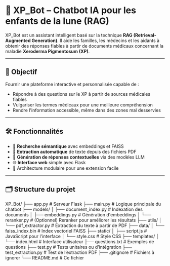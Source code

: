 # 🧠 XP_Bot – Chatbot IA pour les enfants de la lune (RAG)

XP_Bot est un assistant intelligent basé sur la technique **RAG (Retrieval-Augmented Generation)**. Il aide les familles, les médecins et les aidants à obtenir des réponses fiables à partir de documents médicaux concernant la maladie **Xeroderma Pigmentosum (XP)**.

---

## 🎯 Objectif

Fournir une plateforme interactive et personnalisée capable de :
- Répondre à des questions sur le XP à partir de sources médicales fiables
- Vulgariser les termes médicaux pour une meilleure compréhension
- Rendre l'information accessible, même dans des zones mal desservies

---

## 🛠️ Fonctionnalités

- 🔎 **Recherche sémantique** avec embeddings et FAISS
- 📄 **Extraction automatique** de texte depuis des fichiers PDF
- 💬 **Génération de réponses contextuelles** via des modèles LLM
- 🌐 **Interface web** simple avec Flask
- 🧠 Architecture modulaire pour une extension facile

---

## 🗂️ Structure du projet

XP_Bot/
├── app.py # Serveur Flask
├── main.py # Logique principale du chatbot
├── models/
│ ├── document_index.py # Indexation des documents
│ ├── embeddings.py # Génération d'embeddings
│ └── reranker.py # (Optionnel) Reranker pour améliorer les résultats
├── utils/
│ └── pdf_extractor.py # Extraction du texte à partir de PDF
├── data/
│ └── faiss_index.bin # Index vectoriel FAISS
├── static/
│ ├── script.js # JavaScript pour l'interface
│ └── style.css # Style CSS
├── templates/
│ └── index.html # Interface utilisateur
├── questions.txt # Exemples de questions
├── test.py # Tests unitaires ou d’intégration
├── test_extraction.py # Test de l’extraction PDF
├── .gitignore # Fichiers à ignorer
└── README.md # Ce fichier
